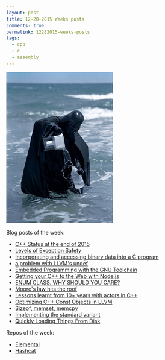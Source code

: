 ```yaml
---
layout: post
title: 12-28-2015 Weeks posts
comments: true
permalink: 12282015-weeks-posts
tags:
  - cpp
  - c
  - assembly
---
```


![](/uploads/versions/vader_water---x----283-400x---.jpg)

Blog posts of the week:

* [C++ Status at the end of 2015](http://www.bfilipek.com/2015/12/c-status-at-end-of-2015.html)
* [Levels of Exception Safety](http://arne-mertz.de/2015/12/levels-of-exception-safety/)
* [Incorporating and accessing binary data into a C program](http://smackerelofopinion.blogspot.de/2015/12/incorporating-and-accesses-binary-data.html?utm_content=buffercdd33&amp;utm_medium=social&amp;utm_source=twitter.com&amp;utm_campaign=buffer)
* [a problem with LLVM's undef](http://www.playingwithpointers.com/problem-with-undef.html?utm_content=buffer7c2d6&amp;utm_medium=social&amp;utm_source=twitter.com&amp;utm_campaign=buffer)
* [Embedded Programming with the GNU Toolchain](http://www.bravegnu.org/gnu-eprog/?utm_content=bufferfdd2a&amp;utm_medium=social&amp;utm_source=twitter.com&amp;utm_campaign=buffer)
* [Getting your C++ to the Web with Node.js](http://blog.scottfrees.com/getting-your-c-to-the-web-with-node-js?utm_content=buffera86bb&amp;utm_medium=social&amp;utm_source=twitter.com&amp;utm_campaign=buffer)
* [ENUM CLASS. WHY SHOULD YOU CARE?](https://katecpp.wordpress.com/2015/12/28/enum-class/?utm_content=buffer65f82&amp;utm_medium=social&amp;utm_source=twitter.com&amp;utm_campaign=buffer)
* [Moore's law hits the roof](http://www.agner.org/optimize/blog/read.php?i=417)
* [Lessons learnt from 10+ years with actors in C++](http://sourceforge.net/p/sobjectizer/wiki/Lessons%20learnt%20from%2010+%20years%20with%20actors%20in%20C++/?utm_content=buffere6cf9&amp;utm_medium=social&amp;utm_source=twitter.com&amp;utm_campaign=buffer)
* [Optimizing C++ Const Objects in LLVM](https://docs.google.com/document/d/112O-Q_XrbrU1I4P-oiLCN9u86Qg_BYBdcDsmh7Pn9Nw/mobilebasic?pref=2&amp;pli=1&amp;utm_content=buffercfc09&amp;utm_medium=social&amp;utm_source=twitter.com&amp;utm_campaign=buffer)
* [Sizeof, memset, memcpy](http://dorinlazar.ro/sizeof-memset-memcpy/?utm_content=buffer65f7a&amp;utm_medium=social&amp;utm_source=twitter.com&amp;utm_campaign=buffer)
* [Implementing the standard variant](https://thenewcpp.wordpress.com/2015/12/22/implementing-the-standard-variant/?utm_content=buffer8052f&amp;utm_medium=social&amp;utm_source=twitter.com&amp;utm_campaign=buffer)
* [Quickly Loading Things From Disk](http://probablydance.com/2015/12/19/quickly-loading-things-from-disk/?utm_content=buffer37cf2&amp;utm_medium=social&amp;utm_source=twitter.com&amp;utm_campaign=buffer)


Repos of the week:

* [Elemental](https://github.com/elemental/Elemental?utm_content=buffer83b26&amp;utm_medium=social&amp;utm_source=twitter.com&amp;utm_campaign=buffer)
* [Hashcat](https://github.com/hashcat/?utm_content=buffer417b0&amp;utm_medium=social&amp;utm_source=twitter.com&amp;utm_campaign=buffer)